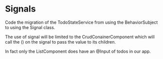# Signals

Code the migration of the TodoStateService from using the BehaviorSubject to using the Signal class.

The use of signal will be limited to the CrudConainerComponent which will call the () on the signal to pass the value to
its children.

In fact only the ListComponent does have an @Input of todos in our app.
